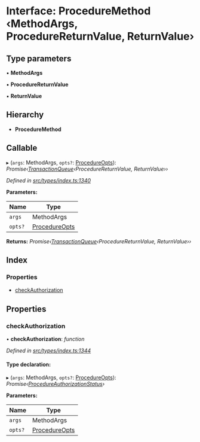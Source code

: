 # Interface: ProcedureMethod ‹**MethodArgs, ProcedureReturnValue, ReturnValue**›

## Type parameters

▪ **MethodArgs**

▪ **ProcedureReturnValue**

▪ **ReturnValue**

## Hierarchy

* **ProcedureMethod**

## Callable

▸ (`args`: MethodArgs, `opts?`: [ProcedureOpts](procedureopts.md)): *Promise‹[TransactionQueue](../classes/transactionqueue.md)‹ProcedureReturnValue, ReturnValue››*

*Defined in [src/types/index.ts:1340](https://github.com/PolymathNetwork/polymesh-sdk/blob/31a16a34/src/types/index.ts#L1340)*

**Parameters:**

Name | Type |
------ | ------ |
`args` | MethodArgs |
`opts?` | [ProcedureOpts](procedureopts.md) |

**Returns:** *Promise‹[TransactionQueue](../classes/transactionqueue.md)‹ProcedureReturnValue, ReturnValue››*

## Index

### Properties

* [checkAuthorization](proceduremethod.md#checkauthorization)

## Properties

###  checkAuthorization

• **checkAuthorization**: *function*

*Defined in [src/types/index.ts:1344](https://github.com/PolymathNetwork/polymesh-sdk/blob/31a16a34/src/types/index.ts#L1344)*

#### Type declaration:

▸ (`args`: MethodArgs, `opts?`: [ProcedureOpts](procedureopts.md)): *Promise‹[ProcedureAuthorizationStatus](procedureauthorizationstatus.md)›*

**Parameters:**

Name | Type |
------ | ------ |
`args` | MethodArgs |
`opts?` | [ProcedureOpts](procedureopts.md) |
